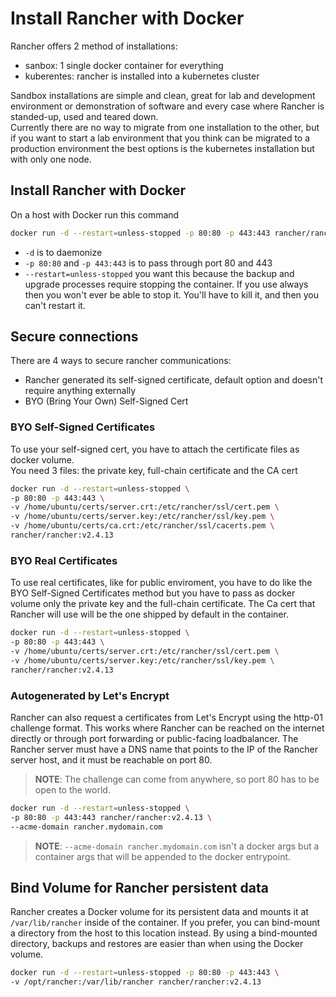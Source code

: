 # Install Rancher with Docker
Rancher offers 2 method of installations:
- sanbox: 1 single docker container for everything
- kuberentes: rancher is installed into a kubernetes cluster

Sandbox installations are simple and clean, great for lab and development environment or demonstration of software and every case where Rancher is standed-up, used and teared down.  
Currently there are no way to migrate from one installation to the other, but if you want to start a lab environment that you think can be migrated to a production environment the best options is the kubernetes installation but with only one node.

## Install Rancher with Docker
On a host with Docker run this command

```bash
docker run -d --restart=unless-stopped -p 80:80 -p 443:443 rancher/rancher:v2.4.13
```

- `-d` is to daemonize
- `-p 80:80` and `-p 443:443` is to pass through port 80 and 443
- `--restart=unless-stopped` you want this because the backup and upgrade processes require stopping the container. If you use always then you won't ever be able to stop it. You'll have to kill it, and then you can't restart it.

## Secure connections
There are 4 ways to secure rancher communications:
- Rancher generated its self-signed certificate, default option and doesn't require anything externally
- BYO (Bring Your Own) Self-Signed Cert

### BYO Self-Signed Certificates
To use your self-signed cert, you have to attach the certificate files as docker volume.  
You need 3 files: the private key, full-chain certificate and the CA cert
```bash
docker run -d --restart=unless-stopped \
-p 80:80 -p 443:443 \
-v /home/ubuntu/certs/server.crt:/etc/rancher/ssl/cert.pem \
-v /home/ubuntu/certs/server.key:/etc/rancher/ssl/key.pem \
-v /home/ubuntu/certs/ca.crt:/etc/rancher/ssl/cacerts.pem \
rancher/rancher:v2.4.13
```

### BYO Real Certificates
To use real certificates, like for public enviroment, you have to do like the BYO Self-Signed Certificates method but you have to pass as docker volume only the private key and the full-chain certificate.
The Ca cert that Rancher will use will be the one shipped by default in the container.
```bash
docker run -d --restart=unless-stopped \
-p 80:80 -p 443:443 \
-v /home/ubuntu/certs/server.crt:/etc/rancher/ssl/cert.pem \
-v /home/ubuntu/certs/server.key:/etc/rancher/ssl/key.pem \
rancher/rancher:v2.4.13
```

### Autogenerated by Let's Encrypt
Rancher can also request a certificates from Let's Encrypt using the http-01 challenge format.
This works where Rancher can be reached on the internet directly or through port forwarding or public-facing loadbalancer.
The Rancher server must have a DNS name that points to the IP of the Rancher server host, and it must be reachable on port 80.
> **NOTE**: The challenge can come from anywhere, so port 80 has to be open to the world.

```bash
docker run -d --restart=unless-stopped \
-p 80:80 -p 443:443 rancher/rancher:v2.4.13 \
--acme-domain rancher.mydomain.com
```

> **NOTE**: `--acme-domain rancher.mydomain.com` isn't a docker args but a container args that will be appended to the docker entrypoint.

## Bind Volume for Rancher persistent data
Rancher creates a Docker volume for its persistent data and mounts it at `/var/lib/rancher` inside of the container.
If you prefer, you can bind-mount a directory from the host to this location instead. By using a bind-mounted directory, backups and restores are easier than when using the Docker volume.
```bash
docker run -d --restart=unless-stopped -p 80:80 -p 443:443 \
-v /opt/rancher:/var/lib/rancher rancher/rancher:v2.4.13
```
